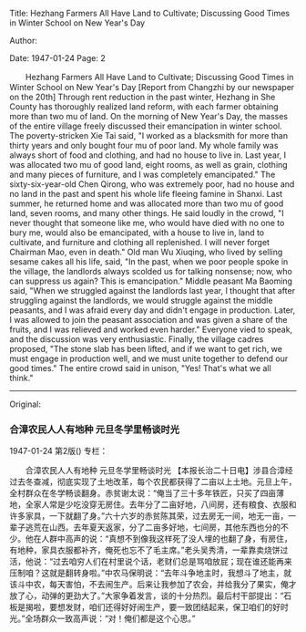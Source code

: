 Title: Hezhang Farmers All Have Land to Cultivate; Discussing Good Times in Winter School on New Year's Day

Author:

Date: 1947-01-24
Page: 2

　　Hezhang Farmers All Have Land to Cultivate;
    Discussing Good Times in Winter School on New Year's Day
    [Report from Changzhi by our newspaper on the 20th] Through rent reduction in the past winter, Hezhang in She County has thoroughly realized land reform, with each farmer obtaining more than two mu of land. On the morning of New Year's Day, the masses of the entire village freely discussed their emancipation in winter school. The poverty-stricken Xie Tai said, "I worked as a blacksmith for more than thirty years and only bought four mu of poor land. My whole family was always short of food and clothing, and had no house to live in. Last year, I was allocated two mu of good land, eight rooms, as well as grain, clothing and many pieces of furniture, and I was completely emancipated." The sixty-six-year-old Chen Qirong, who was extremely poor, had no house and no land in the past and spent his whole life fleeing famine in Shanxi. Last summer, he returned home and was allocated more than two mu of good land, seven rooms, and many other things. He said loudly in the crowd, "I never thought that someone like me, who would have died with no one to bury me, would also be emancipated, with a house to live in, land to cultivate, and furniture and clothing all replenished. I will never forget Chairman Mao, even in death." Old man Wu Xiuqing, who lived by selling sesame cakes all his life, said, "In the past, when we poor people spoke in the village, the landlords always scolded us for talking nonsense; now, who can suppress us again? This is emancipation." Middle peasant Ma Baoming said, "When we struggled against the landlords last year, I thought that after struggling against the landlords, we would struggle against the middle peasants, and I was afraid every day and didn't engage in production. Later, I was allowed to join the peasant association and was given a share of the fruits, and I was relieved and worked even harder." Everyone vied to speak, and the discussion was very enthusiastic. Finally, the village cadres proposed, "The stone slab has been lifted, and if we want to get rich, we must engage in production well, and we must unite together to defend our good times." The entire crowd said in unison, "Yes! That's what we all think."



<hr /> 

Original: 


### 合漳农民人人有地种  元旦冬学里畅谈时光

1947-01-24
第2版()
专栏：

　　合漳农民人人有地种
    元旦冬学里畅谈时光
    【本报长治二十日电】涉县合漳经过去冬查减，彻底实现了土地改革，每个农民都获得了二亩以上土地。元旦上午，全村群众在冬学畅谈翻身。赤贫谢太说：“俺当了三十多年铁匠，只买了四亩薄地，全家人常是少吃没穿无房住。去年分了二亩好地，八间房，还有粮食、衣服和许多家具，一下就翻了身。”六十六岁的赤贫陈其荣，过去房无一间，地无一亩，一辈子逃荒在山西。去年夏天返家，分了二亩多好地，七间房，其他东西也分的不少。他在人群中高声的说：“真想不到像我这样死了没人埋的也翻了身，有房住，有地种，家具衣服都补齐，俺死也忘不了毛主席。”老头吴秀清，一辈靠卖烧饼过活，他说：“过去咱穷人们在村里说个话，老财们总是骂咱放屁；现在谁还能再来压制咱？这就是翻转身啦。”中农马保明说：“去年斗争地主时，我想斗了地主，就该斗中农，每天害怕，不去闹生产。后来让我参加了农会，并给我分了果实，俺才放了心，动弹的更劲大了。”大家争着发言，谈的十分热烈。最后村干部提出：“石板是揭啦，要想发财，咱们还得好好闹生产，要一致团结起来，保卫咱们的好时光。”全场群众一致高声说：“对！俺们都是这个心思。”

